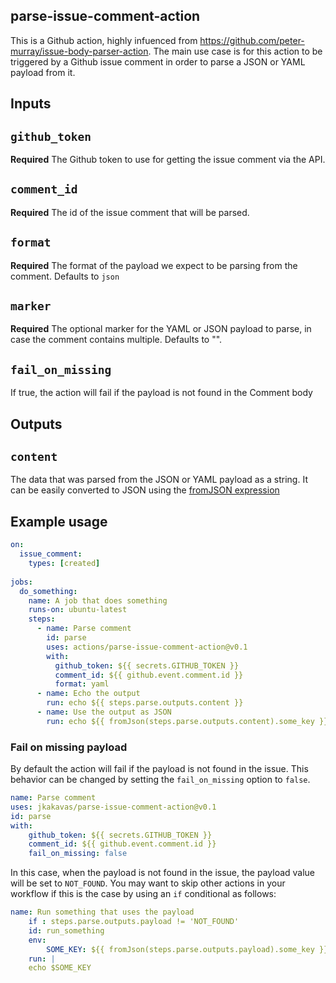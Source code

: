 ## parse-issue-comment-action

This is a Github action, highly infuenced from https://github.com/peter-murray/issue-body-parser-action. The main use case 
is for this action to be triggered by a Github issue comment in order to parse a JSON or YAML payload from it. 

## Inputs

## `github_token`

**Required** The Github token to use for getting the issue comment via the API.

## `comment_id`

**Required** The id of the issue comment that will be parsed.

## `format`

**Required** The format of the payload we expect to be parsing from the comment. Defaults to `json`

## `marker`

**Required** The optional marker for the YAML or JSON payload to parse, in case the comment contains multiple. Defaults to "".

## `fail_on_missing`

If true, the action will fail if the payload is not found in the Comment body

## Outputs

## `content`

The data that was parsed from the JSON or YAML payload as a string. It can be easily converted to JSON using the [fromJSON expression](https://docs.github.com/en/enterprise-cloud@latest/actions/learn-github-actions/expressions#fromjson) 

## Example usage
``` yaml
on:
  issue_comment:
    types: [created]
    
jobs:
  do_something:
    name: A job that does something
    runs-on: ubuntu-latest
    steps:
      - name: Parse comment 
        id: parse
        uses: actions/parse-issue-comment-action@v0.1
        with:
          github_token: ${{ secrets.GITHUB_TOKEN }}
          comment_id: ${{ github.event.comment.id }}
          format: yaml
      - name: Echo the output
        run: echo ${{ steps.parse.outputs.content }} 
      - name: Use the output as JSON
        run: echo ${{ fromJson(steps.parse.outputs.content).some_key }}
```

### Fail on missing payload
By default the action will fail if the payload is not found in the issue. This behavior can be changed by setting the `fail_on_missing` option to `false`.

```yaml
name: Parse comment
uses: jkakavas/parse-issue-comment-action@v0.1
id: parse
with:
    github_token: ${{ secrets.GITHUB_TOKEN }}
    comment_id: ${{ github.event.comment.id }}
    fail_on_missing: false
```

In this case, when the payload is not found in the issue, the payload value will be set to `NOT_FOUND`. You may want to skip other actions in your workflow if this is the case by using an `if` conditional as follows:
```yaml
name: Run something that uses the payload
    if : steps.parse.outputs.payload != 'NOT_FOUND'
    id: run_something
    env:
        SOME_KEY: ${{ fromJson(steps.parse.outputs.payload).some_key }}
    run: |
    echo $SOME_KEY
